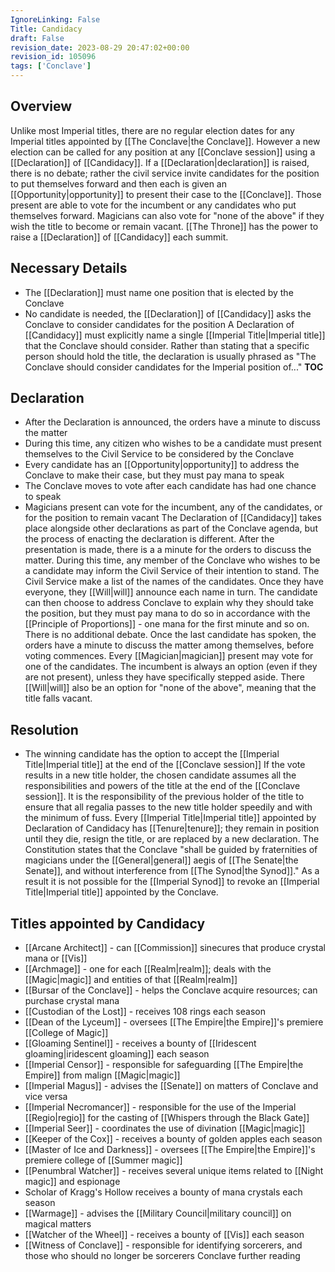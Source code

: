 ```yaml
---
IgnoreLinking: False
Title: Candidacy
draft: False
revision_date: 2023-08-29 20:47:02+00:00
revision_id: 105096
tags: ['Conclave']
---
```


## Overview
Unlike most Imperial titles, there are no regular election dates for any Imperial titles appointed by [[The Conclave|the Conclave]]. However a new election can be called for any position at any [[Conclave session]] using a [[Declaration]] of [[Candidacy]]. If a [[Declaration|declaration]] is raised, there is no debate; rather the civil service invite candidates for the position to put themselves forward and then each is given an [[Opportunity|opportunity]] to present their case to the [[Conclave]].
Those present are able to vote for the incumbent or any candidates who put themselves forward. Magicians can also vote for "none of the above" if they wish the title to become or remain vacant.
[[The Throne]] has the power to raise a [[Declaration]] of [[Candidacy]] each summit.
## Necessary Details
* The [[Declaration]] must name one position that is elected by the Conclave
* No candidate is needed, the [[Declaration]] of [[Candidacy]] asks the Conclave to consider candidates for the position
A Declaration of [[Candidacy]] must explicitly name a single [[Imperial Title|Imperial title]] that the Conclave should consider. Rather than stating that a specific person should hold the title, the declaration is usually phrased as "The Conclave should consider candidates for the Imperial position of..."
__TOC__
## Declaration
* After the Declaration is announced, the orders have a minute to discuss the matter
* During this time, any citizen who wishes to be a candidate must present themselves to the Civil Service to be considered by the Conclave
* Every candidate has an [[Opportunity|opportunity]] to address the Conclave to make their case, but they must pay mana to speak
* The Conclave moves to vote after each candidate has had one chance to speak
* Magicians present can vote for the incumbent, any of the candidates, or for the position to remain vacant
The Declaration of [[Candidacy]] takes place alongside other declarations as part of the Conclave agenda, but the process of enacting the declaration is different. After the presentation is made, there is a a minute for the orders to discuss the matter. During this time, any member of the Conclave who wishes to be a candidate may inform the Civil Service of their intention to stand.
The Civil Service make a list of the names of the candidates. Once they have everyone, they [[Will|will]] announce each name in turn. The candidate can then choose to address Conclave to explain why they should take the position, but they must pay mana to do so in accordance with the [[Principle of Proportions]] - one mana for the first minute and so on.
There is no additional debate. Once the last candidate has spoken, the orders have a minute to discuss the matter among themselves, before voting commences. Every [[Magician|magician]] present may vote for one of the candidates. The incumbent is always an option (even if they are not present), unless they have specifically stepped aside. There [[Will|will]] also be an option for "none of the above", meaning that the title falls vacant.
## Resolution
* The winning candidate has the option to accept the [[Imperial Title|Imperial title]] at the end of the [[Conclave session]]
If the vote results in a new title holder, the chosen candidate assumes all the responsibilities and powers of the title at the end of the [[Conclave session]]. It is the responsibility of the previous holder of the title to ensure that all regalia passes to the new title holder speedily and with the minimum of fuss.
Every [[Imperial Title|Imperial title]] appointed by Declaration of Candidacy has [[Tenure|tenure]]; they remain in position until they die, resign the title, or are replaced by a new declaration. The Constitution states that the Conclave "shall be guided by fraternities of magicians under the [[General|general]] aegis of [[The Senate|the Senate]], and without interference from [[The Synod|the Synod]]." As a result it is not possible for the [[Imperial Synod]] to revoke an [[Imperial Title|Imperial title]] appointed by the Conclave.
## Titles appointed by Candidacy
* [[Arcane Architect]] - can [[Commission]] sinecures that produce crystal mana or [[Vis]]
* [[Archmage]] - one for each [[Realm|realm]]; deals with the [[Magic|magic]] and entities of that [[Realm|realm]]
* [[Bursar of the Conclave]] - helps the Conclave acquire resources; can purchase crystal mana
* [[Custodian of the Lost]] - receives 108 rings each season
* [[Dean of the Lyceum]] - oversees [[The Empire|the Empire]]'s premiere [[College of Magic]]
* [[Gloaming Sentinel]] - receives a bounty of [[Iridescent gloaming|iridescent gloaming]] each season
* [[Imperial Censor]] - responsible for safeguarding [[The Empire|the Empire]] from malign [[Magic|magic]]
* [[Imperial Magus]] - advises the [[Senate]] on matters of Conclave and vice versa
* [[Imperial Necromancer]] - responsible for the use of the Imperial [[Regio|regio]] for the casting of [[Whispers through the Black Gate]]
* [[Imperial Seer]] - coordinates the use of divination [[Magic|magic]]
* [[Keeper of the Cox]] - receives a bounty of golden apples each season
* [[Master of Ice and Darkness]] - oversees [[The Empire|the Empire]]'s premiere college of [[Summer magic]]
* [[Penumbral Watcher]] - receives several unique items related to [[Night magic]] and espionage
* Scholar of Kragg's Hollow receives a bounty of mana crystals each season
* [[Warmage]] - advises the [[Military Council|military council]] on magical matters
* [[Watcher of the Wheel]] - receives a bounty of [[Vis]] each season
* [[Witness of Conclave]] - responsible for identifying sorcerers, and those who should no longer be sorcerers
Conclave further reading